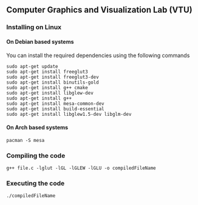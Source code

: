 ## Computer Graphics and Visualization Lab (VTU)

### Installing on Linux
#### On Debian based systems
You can install the required dependencies using the following commands

    sudo apt-get update
    sudo apt-get install freeglut3
    sudo apt-get install freeglut3-dev
    sudo apt-get install binutils-gold
    sudo apt-get install g++ cmake
    sudo apt-get install libglew-dev
    sudo apt-get install g++
    sudo apt-get install mesa-common-dev
    sudo apt-get install build-essential
    sudo apt-get install libglew1.5-dev libglm-dev
    
#### On Arch based systems
    pacman -S mesa

### Compiling the code

    g++ file.c -lglut -lGL -lGLEW -lGLU -o compiledFileName
### Executing the  code

    ./compiledFileName
